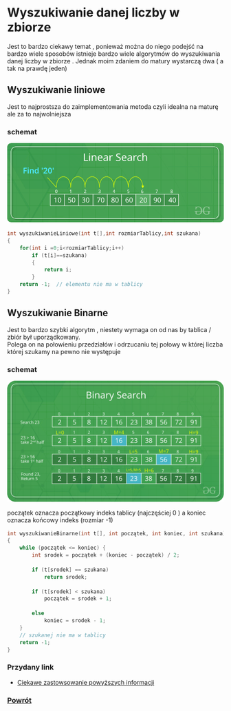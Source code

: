 # Wyszukiwanie danej liczby w zbiorze
Jest to bardzo ciekawy temat , ponieważ można do niego podejść na bardzo wiele sposobów istnieje bardzo wiele algorytmów do wyszukiwania danej liczby w zbiorze . Jednak moim zdaniem do matury wystarczą dwa ( a tak na prawdę jeden)

## Wyszukiwanie liniowe

Jest to najprostsza do zaimplementowania metoda czyli idealna na maturę
ale za to najwolniejsza


### schemat
![](https://raw.githubusercontent.com/DogeXD/algorytmy_matura/master/images/Lsearch.png)

``` c++
int wyszukiwanieLiniowe(int t[],int rozmiarTablicy,int szukana)
{
	for(int i =0;i<rozmiarTablicy;i++)
		if (t[i]==szukana)
		{
			return i;
		}
	return -1;  // elementu nie ma w tablicy
}
```

## Wyszukiwanie Binarne
Jest to bardzo szybki algorytm , niestety wymaga on od nas by tablica / zbiór był uporządkowany.  
Polega on na połowieniu przedziałów i odrzucaniu tej połowy w której liczba której szukamy na pewno nie występuje

### schemat
![](https://raw.githubusercontent.com/DogeXD/algorytmy_matura/master/images/Bsearch.png)

początek oznacza początkowy indeks tablicy (najczęściej 0 ) a koniec
oznacza końcowy indeks (rozmiar -1)
```c++
int wyszukiwanieBinarne(int t[], int początek, int koniec, int szukana)
{
	while (początek <= koniec) {
		int srodek = początek + (koniec - początek) / 2;

		if (t[srodek] == szukana)
			return srodek;

		if (t[srodek] < szukana)
			początek = srodek + 1;

		else
			koniec = srodek - 1;
	}
	// szukanej nie ma w tablicy
	return -1;
}

```

### Przydany link
   - [Ciekawe zastowsowanie powyższych informacji](https://pl.khanacademy.org/computing/computer-science/algorithms/intro-to-algorithms/a/a-guessing-game)

### [Powrót](https://dogexd.github.io/algorytmy_matura/)
